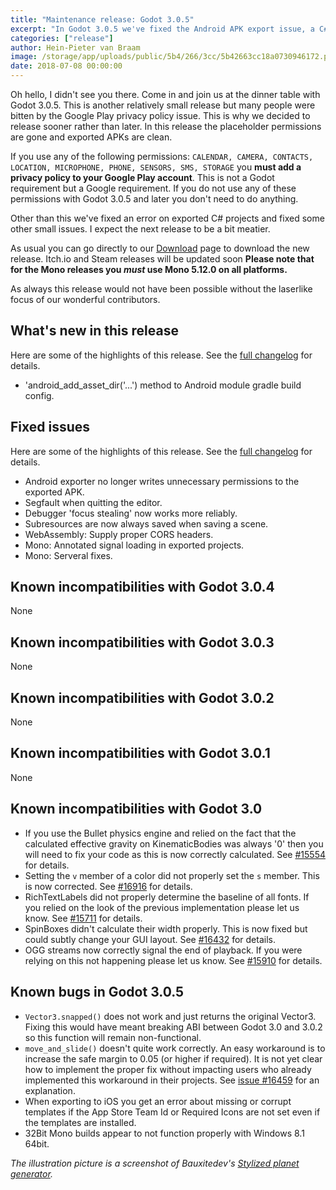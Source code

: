 ```yaml
---
title: "Maintenance release: Godot 3.0.5"
excerpt: "In Godot 3.0.5 we've fixed the Android APK export issue, a C# bug that only appeared on exported games, and several other small things. Get it while the gettin's good!"
categories: ["release"]
author: Hein-Pieter van Braam
image: /storage/app/uploads/public/5b4/266/3cc/5b42663cc18a0730946172.png
date: 2018-07-08 00:00:00
---
```


Oh hello, I didn't see you there. Come in and join us at the dinner table with Godot 3.0.5. This is another relatively small release but many people were bitten by the Google Play privacy policy issue. This is why we decided to release sooner rather than later. In this release the placeholder permissions are gone and exported APKs are clean.

If you use any of the following permissions: `CALENDAR, CAMERA, CONTACTS, LOCATION, MICROPHONE, PHONE, SENSORS, SMS, STORAGE` you **must add a privacy policy to your Google Play account**. This is not a Godot requirement but a Google requirement. If you do not use any of these permissions with Godot 3.0.5 and later you don't need to do anything.

Other than this we've fixed an error on exported C# projects and fixed some other small issues. I expect the next release to be a bit meatier.

As usual you can go directly to our [Download](/download) page to download the new release. Itch.io and Steam releases will be updated soon **Please note that for the Mono releases you *must* use Mono 5.12.0 on all platforms.**

As always this release would not have been possible without the laserlike focus of our wonderful contributors.

## What's new in this release

Here are some of the highlights of this release. See the [full changelog](http://downloads.tuxfamily.org/godotengine/3.0.5/Godot_v3.0.5-stable_changelog.txt) for details.

* 'android_add_asset_dir('...') method to Android module gradle build config.

## Fixed issues

Here are some of the highlights of this release. See the [full changelog](http://downloads.tuxfamily.org/godotengine/3.0.5/Godot_v3.0.5-stable_changelog.txt) for details.

 * Android exporter no longer writes unnecessary permissions to the exported APK.
 * Segfault when quitting the editor.
 * Debugger 'focus stealing' now works more reliably.
 * Subresources are now always saved when saving a scene.
 * WebAssembly: Supply proper CORS headers.
 * Mono: Annotated signal loading in exported projects.
 * Mono: Serveral fixes.

## Known incompatibilities with Godot 3.0.4

None

## Known incompatibilities with Godot 3.0.3

None

## Known incompatibilities with Godot 3.0.2

None

## Known incompatibilities with Godot 3.0.1

None

## Known incompatibilities with Godot 3.0

* If you use the Bullet physics engine and relied on the fact that the calculated effective gravity on KinematicBodies was always '0' then you will need to fix your code as this is now correctly calculated. See [#15554](https://github.com/godotengine/godot/issues/15554) for details.
* Setting the `v` member of a color did not properly set the `s` member. This is now corrected. See [#16916](https://github.com/godotengine/godot/pull/16916) for details.
* RichTextLabels did not properly determine the baseline of all fonts. If you relied on the look of the previous implementation please let us know. See [#15711](https://github.com/godotengine/godot/pull/15711) for details.
* SpinBoxes didn't calculate their width properly. This is now fixed but could subtly change your GUI layout. See [#16432](https://github.com/godotengine/godot/pull/16432) for details.
* OGG streams now correctly signal the end of playback. If you were relying on this not happening please let us know. See [#15910](https://github.com/godotengine/godot/pull/15910) for details.

## <a id="known-bugs"></a> Known bugs in Godot 3.0.5

* `Vector3.snapped()` does not work and just returns the original Vector3. Fixing this would have meant breaking ABI between Godot 3.0 and 3.0.2 so this function will remain non-functional.
* `move_and_slide()` doesn't quite work correctly. An easy workaround is to increase the safe margin to 0.05 (or higher if required). It is not yet clear how to implement the proper fix without impacting users who already implemented this workaround in their projects. See [issue #16459](https://github.com/godotengine/godot/issues/16459) for an explanation.
* When exporting to iOS you get an error about missing or corrupt templates if the App Store Team Id or Required Icons are not set even if the templates are installed.
* 32Bit Mono builds appear to not function properly with Windows 8.1 64bit.

*The illustration picture is a screenshot of Bauxitedev's [Stylized planet generator](https://github.com/Bauxitedev/stylized-planet-generator).*
